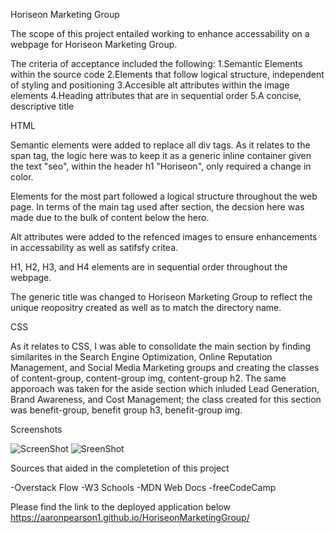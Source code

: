 Horiseon Marketing Group

The scope of this project entailed working to enhance accessability on a webpage for Horiseon Marketing Group. 

The criteria of acceptance included the following:
1.Semantic Elements within the source code
2.Elements that follow logical structure, independent of styling and positioning
3.Accesible alt attributes within the image elements
4.Heading attributes that are in sequential order
5.A concise, descriptive title

HTML

Semantic elements were added to replace all div tags. As it relates to the span tag, the logic here was to keep it as a generic inline container given the text "seo", within the header h1 "Horiseon", only required a change in color.

Elements for the most part followed a logical structure throughout the web page. In terms of the main tag used after section, the decsion here was made due to the bulk of content below the hero.

Alt attributes were added to the refenced images to ensure enhancements in accessability as well as satifsfy critea. 

H1, H2, H3, and H4 elements are in sequential order throughout the webpage. 

The generic title was changed to Horiseon Marketing Group to reflect the unique reopositry created as well as to match the directory name.

CSS

As it relates to CSS, I was able to consolidate the main section by finding similarites in the Search Engine Optimization, Online Reputation Management, and Social Media Marketing groups and creating the classes of content-group, content-group img, content-group h2. The same apporoach was taken for the aside section which inluded Lead Generation, Brand Awareness, and Cost Management; the class created for this section was benefit-group, benefit group h3, benefit-group img.


Screenshots

![ScreenShot](.assets/images/ScreenShot-Horiseon1.jpg)
![SreenShot](.assets/images/ScreenShot-Horiseon2.jpg)

Sources that aided in the completetion of this project

-Overstack Flow
-W3 Schools
-MDN Web Docs
-freeCodeCamp

Please find the link to the deployed application below
https://aaronpearson1.github.io/HoriseonMarketingGroup/